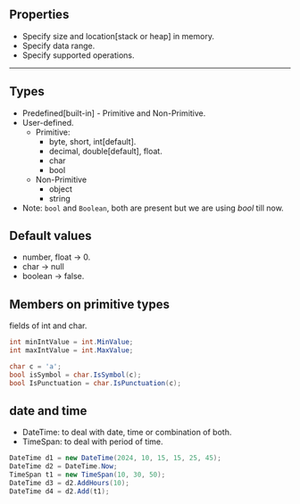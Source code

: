 


## Properties
- Specify size and location[stack or heap] in memory.
- Specify data range.
- Specify supported operations.
___
## Types
- Predefined[built-in] - Primitive and Non-Primitive.  
- User-defined.
	- Primitive:
		- byte, short, int[default].
		- decimal, double[default], float.
		- char
		- bool
	- Non-Primitive
		- object
		- string
- Note: ```bool``` and ```Boolean```, both are present but we are using _bool_ till now.

## Default values
- number, float -> 0.
- char -> null
- boolean -> false.
## Members on primitive types 
fields of int and char.
```c#
int minIntValue = int.MinValue;
int maxIntValue = int.MaxValue;

char c = 'a';
bool isSymbol = char.IsSymbol(c);
bool IsPunctuation = char.IsPunctuation(c);

```

## date and time
- DateTime: to deal with date, time or combination of both.
- TimeSpan: to deal with period of time. 

```c#
DateTime d1 = new DateTime(2024, 10, 15, 15, 25, 45);
DateTime d2 = DateTime.Now;
TimeSpan t1 = new TimeSpan(10, 30, 50);
DateTime d3 = d2.AddHours(10);
DateTime d4 = d2.Add(t1);
```